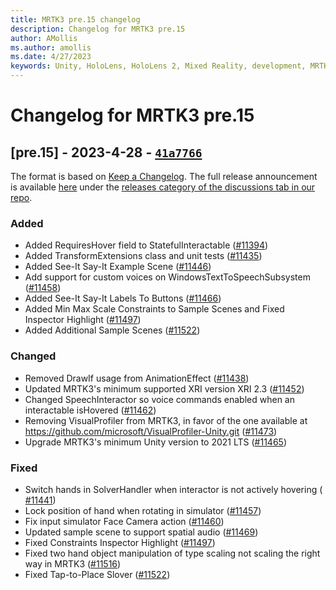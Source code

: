 ```yaml
---
title: MRTK3 pre.15 changelog
description: Changelog for MRTK3 pre.15
author: AMollis
ms.author: amollis
ms.date: 4/27/2023
keywords: Unity, HoloLens, HoloLens 2, Mixed Reality, development, MRTK, MRTK3, MRTK3 preview, MRTK3 public preview, changelog, MRTK3 changelog
---
```


# Changelog for MRTK3 pre.15

## [pre.15] - 2023-4-28 - [`41a7766`](https://github.com/MixedRealityToolkit/MixedRealityToolkit-Unity/commit/41a77667c6d514a40b1269c6256b248b97539545)

The format is based on [Keep a Changelog](https://keepachangelog.com/en/1.0.0/). The full release announcement is available [here](https://github.com/microsoft/MixedRealityToolkit-Unity/discussions/11536) under the [releases category of the discussions tab in our repo](https://github.com/microsoft/MixedRealityToolkit-Unity/discussions/categories/releases).

### Added

- Added RequiresHover field to StatefulInteractable ([#11394](https://github.com/microsoft/MixedRealityToolkit-Unity/pull/11394))
- Added TransformExtensions class and unit tests ([#11435](https://github.com/microsoft/MixedRealityToolkit-Unity/pull/11435))
- Added See-It Say-It Example Scene ([#11446](https://github.com/microsoft/MixedRealityToolkit-Unity/pull/11446))
- Add support for custom voices on WindowsTextToSpeechSubsystem ([#11458](https://github.com/microsoft/MixedRealityToolkit-Unity/pull/11460))
- Added See-It Say-It Labels To Buttons ([#11466](https://github.com/microsoft/MixedRealityToolkit-Unity/pull/11466))
- Added Min Max Scale Constraints to Sample Scenes and Fixed Inspector Highlight ([#11497](https://github.com/microsoft/MixedRealityToolkit-Unity/pull/11497))
- Added Additional Sample Scenes ([#11522](https://github.com/microsoft/MixedRealityToolkit-Unity/pull/11522))
  
### Changed

- Removed DrawIf usage from AnimationEffect ([#11438](https://github.com/microsoft/MixedRealityToolkit-Unity/pull/11438))
- Updated MRTK3's minimum supported XRI version XRI 2.3 ([#11452](https://github.com/microsoft/MixedRealityToolkit-Unity/pull/11452))
- Changed SpeechInteractor so voice commands enabled when an interactable isHovered ([#11462](https://github.com/microsoft/MixedRealityToolkit-Unity/pull/11462))
- Removing VisualProfiler from MRTK3, in favor of the one available at https://github.com/microsoft/VisualProfiler-Unity.git ([#11473](https://github.com/microsoft/MixedRealityToolkit-Unity/pull/11473))
- Upgrade MRTK3's minimum Unity version to 2021 LTS ([#11465](https://github.com/microsoft/MixedRealityToolkit-Unity/pull/11465))

### Fixed

- Switch hands in SolverHandler when interactor is not actively hovering (
[#11441](https://github.com/microsoft/MixedRealityToolkit-Unity/pull/11441))
- Lock position of hand when rotating in simulator ([#11457](https://github.com/microsoft/MixedRealityToolkit-Unity/pull/11457)) 
- Fix input simulator Face Camera action ([#11460](https://github.com/microsoft/MixedRealityToolkit-Unity/pull/11460)) 
- Updated sample scene to support spatial audio ([#11469](https://github.com/microsoft/MixedRealityToolkit-Unity/pull/11469))
- Fixed Constraints Inspector Highlight ([#11497](https://github.com/microsoft/MixedRealityToolkit-Unity/pull/11497))
- Fixed two hand object manipulation of type scaling not scaling the right way in MRTK3 ([#11516](https://github.com/microsoft/MixedRealityToolkit-Unity/pull/11516))
- Fixed Tap-to-Place Slover ([#11522](https://github.com/microsoft/MixedRealityToolkit-Unity/pull/11522))